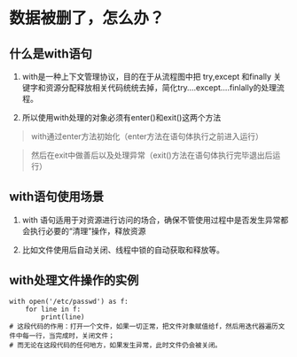 # 数据被删了，怎么办？

## 什么是with语句


1. with是一种上下文管理协议，目的在于从流程图中把 try,except 和finally 关键字和资源分配释放相关代码统统去掉，简化try….except….finlally的处理流程。

1. 所以使用with处理的对象必须有enter()和exit()这两个方法


>
> with通过enter方法初始化（enter方法在语句体执行之前进入运行）
>


>
> 然后在exit中做善后以及处理异常（exit()方法在语句体执行完毕退出后运行）
>


## with语句使用场景


1. with 语句适用于对资源进行访问的场合，确保不管使用过程中是否发生异常都会执行必要的“清理”操作，释放资源

1. 比如文件使用后自动关闭、线程中锁的自动获取和释放等。


## with处理文件操作的实例


```
with open('/etc/passwd') as f:
    for line in f:
        print(line)
# 这段代码的作用：打开一个文件，如果一切正常，把文件对象赋值给f，然后用迭代器遍历文件中每一行，当完成时，关闭文件；
# 而无论在这段代码的任何地方，如果发生异常，此时文件仍会被关闭。
```
